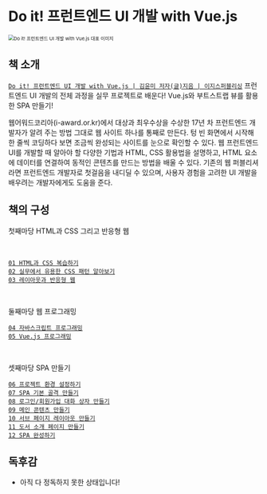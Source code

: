 # Do it! 프런트엔드 UI 개발 with Vue.js



<img src="https://contents.kyobobook.co.kr/sih/fit-in/458x0/pdt/9791163034940.jpg" alt="Do it! 프런트엔드 UI 개발 with Vue.js 대표 이미지" style="zoom:67%;" />

## 책 소개

[`Do it! 프런트엔드 UI 개발 with Vue.js | 김윤미 저자(글)지음 | 이지스퍼블리싱`](https://product.kyobobook.co.kr/detail/S000208357862) 
프런트엔드 UI 개발의 전체 과정을 실무 프로젝트로 배운다!
Vue.js와 부트스트랩 뷰를 활용한 SPA 만들기!

웹어워드코리아(i-award.or.kr)에서 대상과 최우수상을 수상한 17년 차 프런트엔드 개발자가 알려 주는 방법 그대로 웹 사이트 하나를 통째로 만든다. 텅 빈 화면에서 시작해 한 줄씩 코딩하다 보면 조금씩 완성되는 사이트를 눈으로 확인할 수 있다. 웹 프런트엔드 UI를 개발할 때 알아야 할 다양한 기법과 HTML, CSS 활용법을 설명하고, HTML 요소에 데이터를 연결하여 동적인 콘텐츠를 만드는 방법을 배울 수 있다. 기존의 웹 퍼블리셔라면 프런트엔드 개발자로 첫걸음을 내디딜 수 있으며, 사용자 경험을 고려한 UI 개발을 배우려는 개발자에게도 도움을 준다.



## 책의 구성
첫째마당 HTML과 CSS 그리고 반응형 웹

</br>

[`01 HTML과 CSS 복습하기`](https://github.com/Limdae94/TILarchive/blob/main/books/FrontEndUIDevelopmentWithVueJs/ch01/ch01.md)  </br>
[`02 실무에서 유용한 CSS 패턴 알아보기`]() </br>
[`03 레이아웃과 반응형 웹`]() </br>

</br>

둘째마당 웹 프로그래밍

[`04 자바스크립트 프로그래밍`]() </br>
[`05 Vue.js 프로그래밍`]() </br>

</br>

셋째마당 SPA 만들기

[`06 프로젝트 환경 설정하기`]() </br>
[`07 SPA 기본 골격 만들기`]() </br>
[`08 로그인/회원가입 대화 상자 만들기`]() </br>
[`09 메인 콘텐츠 만들기`]() </br>
[`10 서브 페이지 레이아웃 만들기`]() </br>
[`11 도서 소개 페이지 만들기`]() </br>
[`12 SPA 완성하기`]() </br>


## 독후감

* 아직 다 정독하지 못한 상태입니다!













